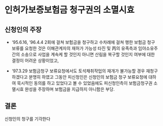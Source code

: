 # 인허가보증보험금 청구권의 소멸시효

## 신청인의 주장
  - ‘95.6.16, ’96.4.4  2회에 걸쳐 보험금을 청구하고 수차례에 걸쳐 행한 보험금 청구보류를 요청한 것은 이해관계자의 재허가 가능성 타진 및 丙의 유족측과 임야소유주간의 소송으로 사업을 계속케 할 것인지 아니면 산림을 복구할 것인지 여부에 대한 결정이 어려운 상황이었고,

  - ‘97.3.29 보험금청구 보류요청에서도 토석채취작업의 재개가 불가능할 경우 재청구하겠다고 분명히 하였고 그동안 피신청인은 신청인의 보험금 청구 보류요청에 대하여 묵시적인 동의를 하고 있었다고 볼 수 있었음에도 피신청인측이 보험금청구권 소멸시효 완성을 주장하며 보험금을 지급하지 아니함은 부당.

## 결론
신청인의 청구를 기각한다